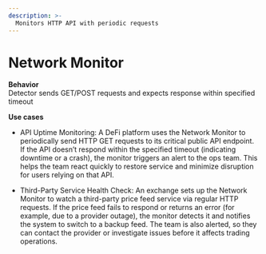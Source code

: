 ```yaml
---
description: >-
  Monitors HTTP API with periodic requests
---
```


# Network Monitor

**Behavior**  
Detector sends GET/POST requests and expects response within specified timeout

**Use cases**  
* API Uptime Monitoring: A DeFi platform uses the Network Monitor to periodically send HTTP GET requests to its critical public API endpoint. If the API doesn’t respond within the specified timeout (indicating downtime or a crash), the monitor triggers an alert to the ops team. This helps the team react quickly to restore service and minimize disruption for users relying on that API.

* Third-Party Service Health Check: An exchange sets up the Network Monitor to watch a third-party price feed service via regular HTTP requests. If the price feed fails to respond or returns an error (for example, due to a provider outage), the monitor detects it and notifies the system to switch to a backup feed. The team is also alerted, so they can contact the provider or investigate issues before it affects trading operations.
